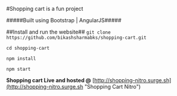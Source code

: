 #Shopping cart is a fun project

#####Built using Bootstrap | AngularJS#####

##Install and run the website##
`git clone https://github.com/bikashsharmabks/shopping-cart.git`

`cd shopping-cart`

`npm install`

`npm start`

**Shopping cart Live and hosted @**
[http://shopping-nitro.surge.sh](http://shopping-nitro.surge.sh "Shopping Cart Nitro")
